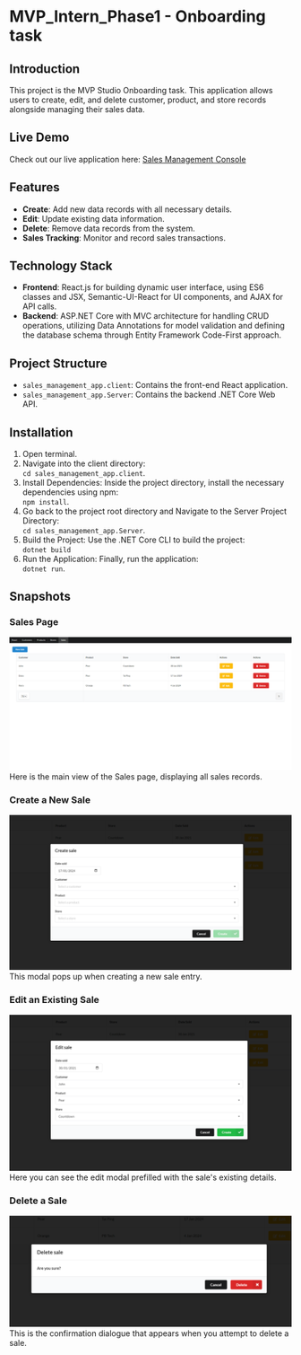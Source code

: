 # MVP_Intern_Phase1 - Onboarding task
 
## Introduction
This project is the MVP Studio Onboarding task. This application allows users to create, edit, and delete customer, product, and store records alongside managing their sales data.

## Live Demo
Check out our live application here: [Sales Management Console](https://salesmanagementappclient.z8.web.core.windows.net/)

## Features
- **Create**: Add new data records with all necessary details.
- **Edit**: Update existing data information.
- **Delete**: Remove data records from the system.
- **Sales Tracking**: Monitor and record sales transactions.
 
## Technology Stack
- **Frontend**: React.js for building dynamic user interface, using ES6 classes and JSX, Semantic-UI-React for UI components, and AJAX for API calls.
- **Backend**: ASP.NET Core with MVC architecture for handling CRUD operations, utilizing Data Annotations for model validation and defining the database schema through Entity Framework Code-First approach.

## Project Structure
- `sales_management_app.client`: Contains the front-end React application.
- `sales_management_app.Server`: Contains the backend .NET Core Web API.

## Installation
  1. Open terminal.
  2. Navigate into the client directory:  
     `cd sales_management_app.client`.
  3. Install Dependencies: Inside the project directory, install the necessary dependencies using npm:  
     `npm install`.
  4. Go back to the project root directory and Navigate to the Server Project Directory:  
     `cd sales_management_app.Server`.
  5. Build the Project: Use the .NET Core CLI to build the project:  
     `dotnet build`
  6. Run the Application: Finally, run the application:  
     `dotnet run`.

## Snapshots

### Sales Page
![Sales Page Main View](/show_pics/main.png)
Here is the main view of the Sales page, displaying all sales records.

### Create a New Sale
![Create Sale Modal](/show_pics/create.png)
This modal pops up when creating a new sale entry.

### Edit an Existing Sale
![Edit Sale Modal](/show_pics/edit.png)
Here you can see the edit modal prefilled with the sale's existing details.

### Delete a Sale
![Delete Sale Confirmation](/show_pics/delete.png)
This is the confirmation dialogue that appears when you attempt to delete a sale.

